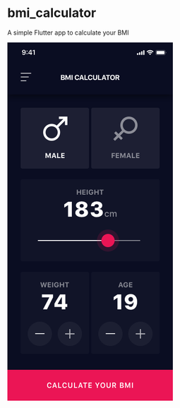 # bmi_calculator

A simple Flutter app to calculate your BMI

![Finished App](https://github.com/annarasi/flutter-bmi-calculator/blob/38f99b65c2482c4a5af8abeef014becb738b0b18/Input%20Page.png)
